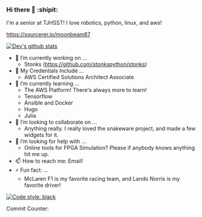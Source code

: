 ### Hi there 👋 :shipit:

I'm a senior at TJHSST! I love robotics, python, linux, and aws!

https://sourcerer.io/moonbeam87

[![Dev's github stats](https://github-readme-stats.vercel.app/api?username=moonbeam87)](https://github.com/anuraghazra/github-readme-stats)

- 🔭 I’m currently working on ...
  - Stonks (https://github.com/stonkspython/stonks)
- 📜 My Credentials Include ...
  - AWS Certified Solutions Architect Associate
- 🌱 I’m currently learning ...
  - The AWS Platform! There's always more to learn!
  - Tensorflow
  - Ansible and Docker
  - Hugo
  - Julia
- 👯 I’m looking to collaborate on ...
  - Anything really. I really loved the snakeware project, and made a few widgets for it. 
- 🤔 I’m looking for help with ...
  - Online tools for FPGA Simulation? Please if anybody knows anything hit me up.
- 📫 How to reach me: Email!
- ⚡ Fun fact: ...
  - McLaren F1 is my favorite racing team, and Lando Norris is my favorite driver!


[![Code style: black](https://img.shields.io/badge/code%20style-black-000000.svg)](https://github.com/psf/black)


Commit Counter:

<a href="https://sourcerer.io/moonbeam87"><img src="https://img.shields.io/badge/Python-153%20commits-orange.svg" alt=""></a>
<a href="https://sourcerer.io/moonbeam87"><img src="https://img.shields.io/badge/Java-38%20commits-orange.svg" alt=""></a>
<a href="https://sourcerer.io/moonbeam87"><img src="https://img.shields.io/badge/HTML-33%20commits-orange.svg" alt=""></a>
